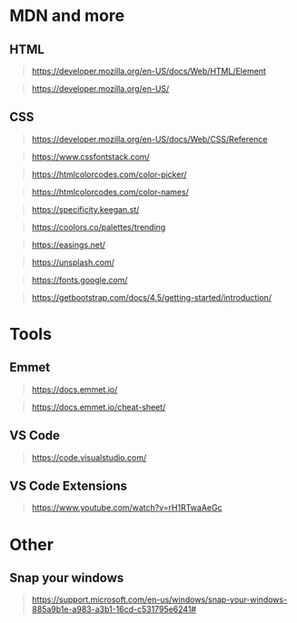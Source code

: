 # MDN and more

## HTML 

> https://developer.mozilla.org/en-US/docs/Web/HTML/Element

> https://developer.mozilla.org/en-US/

## CSS

> https://developer.mozilla.org/en-US/docs/Web/CSS/Reference

> https://www.cssfontstack.com/

> https://htmlcolorcodes.com/color-picker/

> https://htmlcolorcodes.com/color-names/

> https://specificity.keegan.st/ 

> https://coolors.co/palettes/trending

> https://easings.net/

> https://unsplash.com/

> https://fonts.google.com/

> https://getbootstrap.com/docs/4.5/getting-started/introduction/


# Tools

## Emmet

> https://docs.emmet.io/ 

> https://docs.emmet.io/cheat-sheet/

## VS Code

> https://code.visualstudio.com/

## VS Code Extensions

> https://www.youtube.com/watch?v=rH1RTwaAeGc


# Other

## Snap your windows

> https://support.microsoft.com/en-us/windows/snap-your-windows-885a9b1e-a983-a3b1-16cd-c531795e6241#
